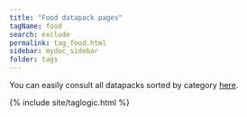```yaml
---
title: "Food datapack pages"
tagName: food
search: exclude
permalink: tag_food.html
sidebar: mydoc_sidebar
folder: tags
---
```


You can easily consult all datapacks sorted by category [here](http://127.0.0.1:4000/datapacks.html#datapacks-by-category).

{% include site/taglogic.html %}
